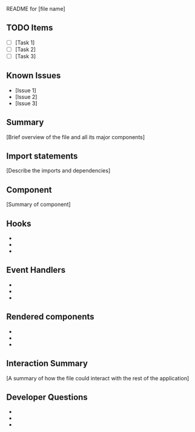 README for [file name]

## TODO Items
- [ ] [Task 1]
- [ ] [Task 2]
- [ ] [Task 3]

## Known Issues
- [Issue 1]
- [Issue 2]
- [Issue 3]

## Summary
[Brief overview of the file and all its major components]

## Import statements
[Describe the imports and dependencies]

## Component
[Summary of component]

## Hooks
- [Hook 1]: [Description]
- [Hook 2]: [Description]
- [Hook 3]: [Description]

## Event Handlers
- [Event Handler 1]: [Description]
- [Event Handler 2]: [Description]
- [Event Handler 3]: [Description]

## Rendered components
- [Rendered Component 1]: [Description]
- [Rendered Component 2]: [Description]
- [Rendered Component 3]: [Description]

## Interaction Summary
[A summary of how the file could interact with the rest of the application]

## Developer Questions
- [Question 1]: [Answer]
- [Question 2]: [Answer]
- [Question 3]: [Answer]